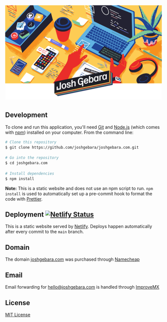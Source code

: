 <h1 align="center">
  <img src="./assets/img/backgroundWithLogo.png" alt="Josh Gebara" width="1000">
</h1>

## Development

To clone and run this application, you'll need [Git](https://git-scm.com) and [Node.js](https://nodejs.org/en/download/) (which comes with [npm](http://npmjs.com)) installed on your computer. From the command line:

```bash
# Clone this repository
$ git clone https://github.com/joshgebara/joshgebara.com.git

# Go into the repository
$ cd joshgebara.com

# Install dependencies
$ npm install
```

**Note:** This is a static website and does not use an npm script to run. `npm install` is used to automatically set up a pre-commit hook to format the code with [Prettier](https://prettier.io/).

## Deployment [![Netlify Status](https://api.netlify.com/api/v1/badges/9ca44667-87d0-46d2-bce6-ce71edbd181b/deploy-status)](https://app.netlify.com/sites/eager-panini-82c9c6/deploys)

This is a static website served by [Netlify](https://www.netlify.com/). Deploys happen automatically after every commit to the `main` branch.

## Domain

The domain [joshgebara.com](https://www.joshgebara.com/) was purchased through [Namecheap](https://www.namecheap.com/)

## Email

Email forwarding for hello@joshgebara.com is handled through [ImproveMX](https://improvmx.com/)

## License

[MIT License](./LICENSE)
